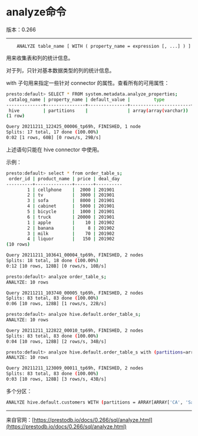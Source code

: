 # analyze命令

版本：0.266

--------------------------------------

        ANALYZE table_name [ WITH ( property_name = expression [, ...] ) ]

用来收集表和列的统计信息。

对于列，只针对基本数据类型的列的统计信息。

with 子句用来指定一些针对 connector 的属性。查看所有的可用属性：

```sh
presto:default> SELECT * FROM system.metadata.analyze_properties;
 catalog_name | property_name | default_value |         type          |        description        
--------------+---------------+---------------+-----------------------+---------------------------
 hive         | partitions    |               | array(array(varchar)) | Partitions to be analyzed 
(1 row)

Query 20211211_122425_00006_tp69h, FINISHED, 1 node
Splits: 17 total, 17 done (100.00%)
0:02 [1 rows, 60B] [0 rows/s, 29B/s]

```

上述语句只能在 hive connector 中使用。

示例：

```sh
presto:default> select * from order_table_s;
 order_id | product_name | price | deal_day 
----------+--------------+-------+----------
        1 | cellphone    |  2000 | 201901   
        2 | tv           |  3000 | 201901   
        3 | sofa         |  8000 | 201901   
        4 | cabinet      |  5000 | 201901   
        5 | bicycle      |  1000 | 201901   
        6 | truck        | 20000 | 201901   
        1 | apple        |    10 | 201902   
        2 | banana       |     8 | 201902   
        3 | milk         |    70 | 201902   
        4 | liquor       |   150 | 201902   
(10 rows)

Query 20211211_103641_00004_tp69h, FINISHED, 2 nodes
Splits: 18 total, 18 done (100.00%)
0:12 [10 rows, 128B] [0 rows/s, 10B/s]
```

```sh
presto:default> analyze order_table_s;
ANALYZE: 10 rows

Query 20211211_103740_00005_tp69h, FINISHED, 2 nodes
Splits: 83 total, 83 done (100.00%)
0:06 [10 rows, 128B] [1 rows/s, 22B/s]
```

```sh
presto:default> analyze hive.default.order_table_s;
ANALYZE: 10 rows

Query 20211211_122822_00010_tp69h, FINISHED, 2 nodes
Splits: 83 total, 83 done (100.00%)
0:04 [10 rows, 128B] [2 rows/s, 34B/s]

```

```sh
presto:default> analyze hive.default.order_table_s with (partitions=array[array['201901'],array['201902']]);
ANALYZE: 10 rows

Query 20211211_123009_00011_tp69h, FINISHED, 2 nodes
Splits: 83 total, 83 done (100.00%)
0:03 [10 rows, 128B] [3 rows/s, 43B/s]

```

多个分区：

```sh
ANALYZE hive.default.customers WITH (partitions = ARRAY[ARRAY['CA', 'San Francisco'], ARRAY['NY', 'NY']]);
```

------------------------------------------------------------

来自官网：[https://prestodb.io/docs/0.266/sql/analyze.html](https://prestodb.io/docs/0.266/sql/analyze.html)